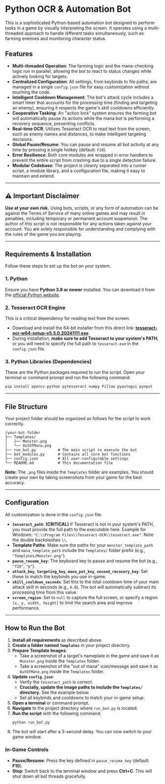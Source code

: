 
# Python OCR & Automation Bot

This is a sophisticated Python-based automation bot designed to perform tasks in a game by visually interpreting the screen. It operates using a multi-threaded approach to handle different tasks simultaneously, such as farming enemies and monitoring character status.

## Features

-   **Multi-threaded Operation**: The farming logic and the mana-checking logic run in parallel, allowing the bot to react to status changes while actively looking for targets.
-   **Centralized Configuration**: All settings, from keybinds to file paths, are managed in a single `config.json` file for easy customization without touching the code.
-   **Intelligent Cooldown Management**: The bot's attack cycle includes a smart timer that accounts for the processing time (finding and targeting an enemy), ensuring it respects the game's skill cooldowns efficiently.
-   **Cooperative Tasking**: An "action lock" system ensures the farming bot will automatically pause its actions while the mana bot is performing a recovery sequence, preventing conflicts.
-   **Real-time OCR**: Utilizes Tesseract OCR to read text from the screen, such as enemy names and distances, to make intelligent targeting decisions.
-   **Global Pause/Resume**: You can pause and resume all bot activity at any time by pressing a single hotkey (default: `F10`).
-   **Error Resilience**: Both core modules are wrapped in error handlers to prevent the entire script from crashing due to a single detection failure.
-   **Modular Codebase**: The project is cleanly separated into a runner script, a module library, and a configuration file, making it easy to maintain and extend.

---

## ⚠️ Important Disclaimer

**Use at your own risk.** Using bots, scripts, or any form of automation can be against the Terms of Service of many online games and may result in penalties, including temporary or permanent account suspension. The author of this script is not responsible for any actions taken against your account. You are solely responsible for understanding and complying with the rules of the game you are playing.

---

## Requirements & Installation

Follow these steps to set up the bot on your system.

### 1. Python
Ensure you have **Python 3.8 or newer** installed. You can download it from the [official Python website](https://www.python.org/downloads/).

### 2. Tesseract OCR Engine
This is a critical dependency for reading text from the screen.
-   Download and install the 64-bit installer from this direct link: **[tesseract-ocr-w64-setup-v5.5.0.20241111.exe](https://sourceforge.net/projects/tesseract-ocr.mirror/files/5.5.0/tesseract-ocr-w64-setup-5.5.0.20241111.exe/download)**.
-   During installation, **make sure to add Tesseract to your system's PATH**, or you will need to specify the full path to `tesseract.exe` in the `config.json` file.

### 3. Python Libraries (Dependencies)
These are the Python packages required to run the script. Open your terminal or command prompt and run the following command:

```bash
pip install opencv-python pytesseract numpy Pillow pyautogui pynput
```

---

## File Structure

Your project folder should be organized as follows for the script to work correctly.

```
/your-bot-folder
├── Templates/
│   ├── Monster.png
│   └── OutOfMana.png
├── run_bot.py          # The main script to execute the bot
├── bot_modules.py      # Contains all core bot functions
├── config.json         # All user-configurable settings
└── README.md           # This documentation file
```

**Note:** The `.png` files inside the `Templates` folder are examples. You should create your own by taking screenshots from your game for the best accuracy.

---

## Configuration

All customization is done in the `config.json` file.

-   **`tesseract_path`**: **(CRITICAL)** If Tesseract is not in your system's PATH, you must provide the full path to the executable here. Example for Windows: `"C:\\Program Files\\Tesseract-OCR\\tesseract.exe"`. Note the double backslashes `\\`.
-   **Template Paths**: Make sure the paths for your `monster_template_path` and `mana_template_path` include the `Templates/` folder prefix (e.g., `"Templates/Monster.png"`).
-   **`pause_resume_key`**: The keyboard key to pause and resume the bot (e.g., `"f10"`, `"p"`).
-   **`attack_key`**, **`targeting_key`**, **`mana_pot_key`**, **`second_recovery_key`**: Set these to match the keybinds you use in-game.
-   **`skill_cooldown_seconds`**: Set this to the total cooldown time of your main attack skill in seconds (e.g., `6.0`). The bot will automatically subtract its processing time from this value.
-   **`screen_region`**: Set to `null` to capture the full screen, or specify a region `[x, y, width, height]` to limit the search area and improve performance.

---

## How to Run the Bot

1.  **Install all requirements** as described above.
2.  **Create a folder named `Templates`** in your project directory.
3.  **Prepare Template Images**:
    -   Take a screenshot of a target's nameplate in the game and save it as `Monster.png` inside the `Templates` folder.
    -   Take a screenshot of the "out of mana" icon/message and save it as `OutOfMana.png` inside the `Templates` folder.
4.  **Update `config.json`**:
    -   Verify the `tesseract_path` is correct.
    -   **Crucially, update the image paths to include the `Templates/` directory.** See the example below.
    -   Set all keybinds and cooldowns to match your in-game setup.
5.  **Open a terminal** or command prompt.
6.  **Navigate** to the project directory where `run_bot.py` is located.
7.  **Run the script** with the following command:
    ```bash
    python run_bot.py
    ```
8.  The bot will start after a 3-second delay. You can now switch to your game window.

### In-Game Controls
-   **Pause/Resume**: Press the key defined in `pause_resume_key` (default: **F10**).
-   **Stop**: Switch back to the terminal window and press **Ctrl+C**. This will shut down all bot threads gracefully.

